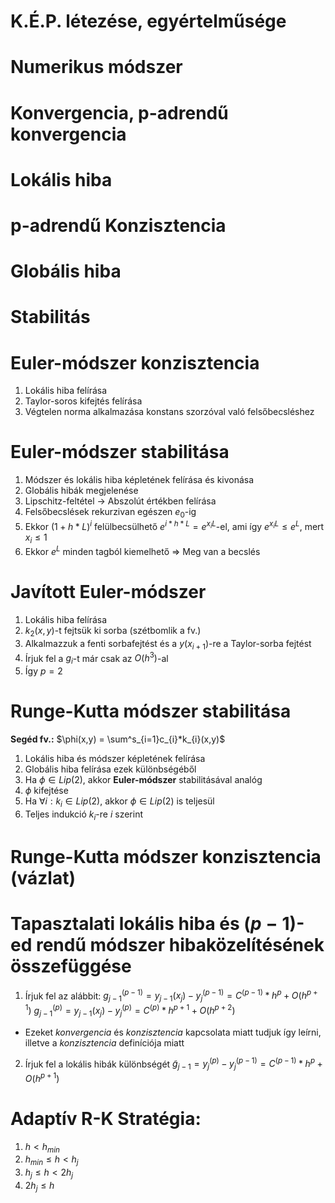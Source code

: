 # K.É.P. létezése, egyértelműsége



# Numerikus módszer

# Konvergencia, p-adrendű konvergencia

# Lokális hiba 

# p-adrendű Konzisztencia

# Globális hiba 

# Stabilitás 
# Euler-módszer konzisztencia
1. Lokális hiba felírása
2. Taylor-soros kifejtés felírása
3. Végtelen norma alkalmazása konstans szorzóval való felsőbecsléshez

# Euler-módszer stabilitása
1. Módszer és lokális hiba képletének felírása és kivonása
2. Globális hibák megjelenése
3. Lipschitz-feltétel -> Abszolút értékben felírása
4. Felsőbecslések rekurzivan egészen $e_{0}$-ig
5. Ekkor $(1+h*L)^i$ felülbecsülhető $e^{i*h*L} = e^{x_{i}L}$-el, ami így $e^{x_{i}L} \leq e^{L}$, mert $x_{i} \leq 1$ 
6. Ekkor $e^L$ minden tagból kiemelhető => Meg van a becslés

# Javított Euler-módszer
1. Lokális hiba felírása
2. $k_{2}(x,y)$-t fejtsük ki sorba (szétbomlik a fv.)
3. Alkalmazzuk a fenti sorbafejtést és a $y(x_{i+1})$-re a Taylor-sorba fejtést
4. Írjuk fel a $g_{i}$-t már csak az $O(h^3)$-al 
5. Így $p=2$ 


# Runge-Kutta módszer stabilitása
**Segéd fv.:** $\phi(x,y) = \sum^s_{i=1}c_{i}*k_{i}(x,y)$
1. Lokális hiba és módszer képletének felírása
2. Globális hiba felírása ezek különbségéből
3. Ha $\phi \in Lip(2)$, akkor **Euler-módszer** stabilitásával analóg
4. $\phi$ kifejtése
5. Ha $\forall i: k_{i}\in Lip(2)$, akkor $\phi\in Lip(2)$ is teljesül
6. Teljes indukció $k_{i}$-re $i$ szerint

# Runge-Kutta módszer konzisztencia (vázlat)

# Tapasztalati lokális hiba és $(p-1)$-ed rendű módszer hibaközelítésének összefüggése
1. Írjuk fel az alábbit:
$g_{j-1}^{(p-1)} =y_{j-1}(x_{j}) -y_{j}^{(p-1)} = C^{(p-1)}*h^p + O(h^{p+1})$
$g_{j-1}^{(p)} =y_{j-1}(x_{j})-y_{j}^{(p)}= C^{(p)} *h^{p+1} + O(h^{p+2})$ 
- Ezeket *konvergencia* és *konzisztencia* kapcsolata miatt tudjuk így leírni, illetve a *konzisztencia* definíciója miatt

2. Írjuk fel a lokális hibák különbségét
$\tilde{g}_{j-1} = y_{j}^{(p)} -y_{j}^{(p-1)}=C^{(p-1)}*h^{p} + O(h^{p+1})$

# Adaptív R-K Stratégia:
1. $h < h_{min}$
2. $h_{min} \leq h < h_{j}$
3. $h_{j}\leq h <2h_{j}$
4. $2h_{j} \leq h$ 